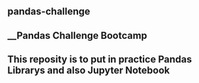 ## pandas-challenge

__Pandas Challenge Bootcamp
----------------------------------------------------------------------------------
This reposity is to put in practice Pandas Librarys and also Jupyter Notebook
----------------------------------------------------------------------------------
